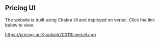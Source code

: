 
## Pricing UI 
The website is built using Chakra UI and deployed on vercel. Click the link below to view.

https://pricing-ui-3-suhaib200110.vercel.app